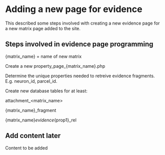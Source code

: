 Adding a new page for evidence
=============================

This described some steps involved with creating a new evidence page for a new matrix page added to the site.

Steps involved in evidence page programming
----------------

{matrix_name} = name of new matrix

Create a new property_page_{matrix_name}.php

Determine the unique properties needed to retreive evidence fragments.
E.g. neuron_id, parcel_id.

Create new database tables for at least:

attachment_<matrix_name>

{matrix_name}_fragment

{matrix_name}_evidence_{prop1}_rel

Add content later
---------------------

Content to be added

